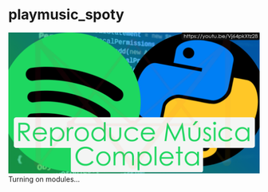 # playmusic_spoty
[![miniatura][miniatura]](https://youtu.be/Vj64pkXtz28)
Turning on modules...

[miniatura]: https://raw.githubusercontent.com/avmmodules/playmusic_spoty/main/img/miniatura.png